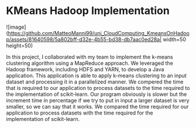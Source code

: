 # KMeans Hadoop Implementation
![image](https://github.com/MatteoManni99/uni_CloudComputing_KmeansOnHadoop/assets/81640598/5a802bff-d32e-4b55-bd38-db7aac0ed28a| width=50 height=50)

In this project, I collaborated with my team to implement the k-means clustering algorithm using a MapReduce approach. We leveraged the Hadoop framework, including HDFS and YARN, to develop a Java application. This application is able to apply k-means clustering to an input dataset and processing it in a parallelized manner.
We compered the time that is required to our application to process datasets to the time required to the implementation of scikit-learn. Our program obviously is slower but the increment time in percentage if we try to put in input a larger dataset is very smaller, so we can say that it works. 
We compared the time required for our application to process datasets with the time required for the implementation of scikit-learn.
